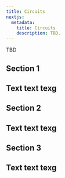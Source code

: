 ```yaml
---
title: Circuits
nextjs:
  metadata:
    title: Circuits
    description: TBD.
---
```


TBD

## Section 1
Text text texg
---

## Section 2
Text text texg
---

## Section 3
Text text texg
---

